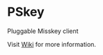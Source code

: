 # PSkey

Pluggable Misskey client

Visit [Wiki](https://github.com/ibuki2003/pskey/wiki) for more information.
